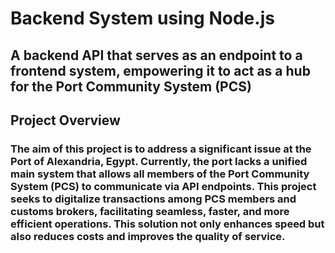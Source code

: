 # Backend System using Node.js

## A backend API that serves as an endpoint to a frontend system, empowering it to act as a hub for the Port Community System (PCS)


## Project Overview

### The aim of this project is to address a significant issue at the Port of Alexandria, Egypt. Currently, the port lacks a unified main system that allows all members of the Port Community System (PCS) to communicate via API endpoints. This project seeks to digitalize transactions among PCS members and customs brokers, facilitating seamless, faster, and more efficient operations. This solution not only enhances speed but also reduces costs and improves the quality of service.

